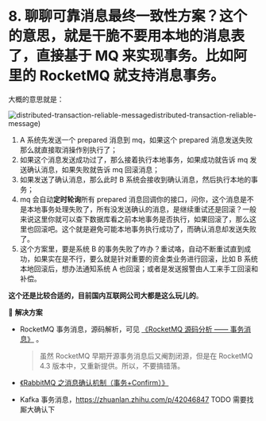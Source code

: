 # 8. 聊聊可靠消息最终一致性方案？这个的意思，就是干脆不要用本地的消息表了，直接基于 MQ 来实现事务。比如阿里的 RocketMQ 就支持消息事务。

大概的意思就是：

![distributed-transaction-reliable-message](https://image-1302243118.cos.ap-beijing.myqcloud.com/img/80a431c9be51ed67d9c67f7a1de7c2ed)distributed-transaction-reliable-message)

1. A 系统先发送一个 prepared 消息到 mq，如果这个 prepared 消息发送失败那么就直接取消操作别执行了；
2. 如果这个消息发送成功过了，那么接着执行本地事务，如果成功就告诉 mq 发送确认消息，如果失败就告诉 mq 回滚消息；
3. 如果发送了确认消息，那么此时 B 系统会接收到确认消息，然后执行本地的事务；
4. mq 会自动**定时轮询**所有 prepared 消息回调你的接口，问你，这个消息是不是本地事务处理失败了，所有没发送确认的消息，是继续重试还是回滚？一般来说这里你就可以查下数据库看之前本地事务是否执行，如果回滚了，那么这里也回滚吧。这个就是避免可能本地事务执行成功了，而确认消息却发送失败了。
5. 这个方案里，要是系统 B 的事务失败了咋办？重试咯，自动不断重试直到成功，如果实在是不行，要么就是针对重要的资金类业务进行回滚，比如 B 系统本地回滚后，想办法通知系统 A 也回滚；或者是发送报警由人工来手工回滚和补偿。

**这个还是比较合适的，目前国内互联网公司大都是这么玩儿的**。

🦅 **解决方案**

- RocketMQ 事务消息，源码解析，可见 [《RocketMQ 源码分析 —— 事务消息》](http://www.iocoder.cn/RocketMQ/message-transaction/?vip) 。

  > 虽然 RocketMQ 早期开源事务消息后又阉割闭源，但是在 RocketMQ 4.3 版本中，又重新提供。所以，不要搞错落。

- [《RabbitMQ 之消息确认机制（事务+Confirm）》](https://blog.csdn.net/u013256816/article/details/55515234)

- Kafka 事务消息，https://zhuanlan.zhihu.com/p/42046847 TODO 需要找厮大确认下



